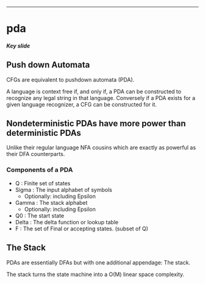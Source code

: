 
---

# pda

##### Key slide


## Push down Automata

CFGs are equivalent to pushdown automata (PDA).

A language is context free if, and only if, a PDA can be constructed to recognize
any legal string in that language. Conversely if a PDA exists for a given language
recognizer, a CFG can be constructed for it.

## Nondeterministic PDAs have more power than deterministic PDAs

Unlike their regular language NFA cousins which are exactly as powerful as their
DFA counterparts.

### Components of a PDA


- Q : Finite set of states
- Sigma : The input alphabet of symbols
  * Optionally: including Epsilon
- Gamma : The stack alphabet
  * Optionally: including Epsilon
- Q0 : The start state
- Delta : The delta function or lookup table
- F : The set of Final or accepting states. (subset of Q)

## The Stack

PDAs are essentially DFAs but with one additional appendage: The stack.

The stack turns the state machine into a O(M)  linear space complexity.

